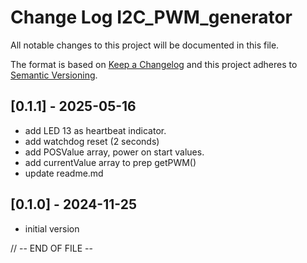 
# Change Log I2C_PWM_generator

All notable changes to this project will be documented in this file.

The format is based on [Keep a Changelog](http://keepachangelog.com/)
and this project adheres to [Semantic Versioning](http://semver.org/).


## [0.1.1] - 2025-05-16
- add LED 13 as heartbeat indicator.
- add watchdog reset (2 seconds)
- add POSValue array, power on start values.
- add currentValue array to prep getPWM()
- update readme.md


## [0.1.0] - 2024-11-25
- initial version


//  -- END OF FILE --


